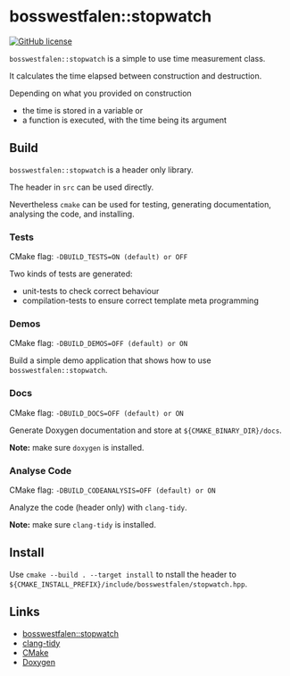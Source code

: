 # bosswestfalen::stopwatch
[![GitHub license](https://img.shields.io/badge/license-MIT-blue.svg)](https://raw.githubusercontent.com/bosswestfalen/stopwatch/development/LICENSE.MIT)

`bosswestfalen::stopwatch` is a simple to use time measurement class.

It calculates the time elapsed between construction and destruction.

Depending on what you provided on construction
- the time is stored in a variable or
- a function is executed, with the time being its argument

## Build
`bosswestfalen::stopwatch` is a header only library.

The header in `src` can be used directly.

Nevertheless `cmake` can be used for testing, generating documentation, analysing the code, and installing.

### Tests
CMake flag: `-DBUILD_TESTS=ON (default) or OFF`

Two kinds of tests are generated:
- unit-tests to check correct behaviour
- compilation-tests to ensure correct template meta programming

### Demos
CMake flag: `-DBUILD_DEMOS=OFF (default) or ON`

Build a simple demo application that shows how to use `bosswestfalen::stopwatch`.

### Docs
CMake flag: `-DBUILD_DOCS=OFF (default) or ON`

Generate Doxygen documentation and store at `${CMAKE_BINARY_DIR}/docs`.

**Note:** make sure `doxygen` is installed.

### Analyse Code
CMake flag: `-DBUILD_CODEANALYSIS=OFF (default) or ON`

Analyze the code (header only) with `clang-tidy`.

**Note:** make sure `clang-tidy` is installed.

## Install
Use `cmake --build . --target install` to nstall the header to `${CMAKE_INSTALL_PREFIX}/include/bosswestfalen/stopwatch.hpp`.

## Links
- [bosswestfalen::stopwatch](https://github.com/Bosswestfalen/stopwatch)
- [clang-tidy](https://clang.llvm.org/extra/clang-tidy)
- [CMake](https://cmake.org)
- [Doxygen](http://doxygen.nl)

